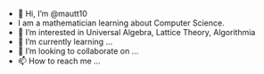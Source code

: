 - 👋 Hi, I’m @mautt10
- I am a mathematician learning about Computer Science.
- 👀 I’m interested in Universal Algebra, Lattice Theory, Algorithmia
- 🌱 I’m currently learning ...
- 💞️ I’m looking to collaborate on ...
- 📫 How to reach me ...

<!---
mautt10/mautt10 is a ✨ special ✨ repository because its `README.md` (this file) appears on your GitHub profile.
You can click the Preview link to take a look at your changes.
--->
